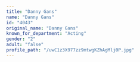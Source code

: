 ```yaml
---
title: "Danny Gans"
name: "Danny Gans"
id: "4043"
original_name: "Danny Gans"
known_for_department: "Acting"
gender: "2"
adult: "false"
profile_path: "/uwC1z3X977zz9mtwgKZhAgMlj0P.jpg"
---
```

